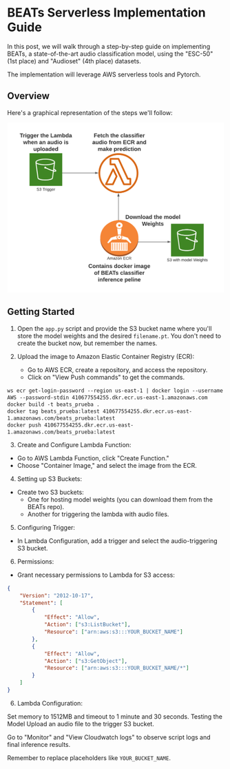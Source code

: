 # BEATs Serverless Implementation Guide

In this post, we will walk through a step-by-step guide on implementing BEATs, a state-of-the-art audio classification model, using the "ESC-50" (1st place) and "Audioset" (4th place) datasets.

The implementation will leverage AWS serverless tools and Pytorch.

## Overview

Here's a graphical representation of the steps we'll follow:

![Graphical Overview](architecture.png)

## Getting Started

1. Open the `app.py` script and provide the S3 bucket name where you'll store the model weights and the desired `filename.pt`. You don't need to create the bucket now, but remember the names.

2. Upload the image to Amazon Elastic Container Registry (ECR):

   - Go to AWS ECR, create a repository, and access the repository.
   - Click on "View Push commands" to get the commands.
   
```
ws ecr get-login-password --region us-east-1 | docker login --username AWS --password-stdin 410677554255.dkr.ecr.us-east-1.amazonaws.com
docker build -t beats_prueba .
docker tag beats_prueba:latest 410677554255.dkr.ecr.us-east-1.amazonaws.com/beats_prueba:latest
docker push 410677554255.dkr.ecr.us-east-1.amazonaws.com/beats_prueba:latest
```


3. Create and Configure Lambda Function:

- Go to AWS Lambda Function, click "Create Function."
- Choose "Container Image," and select the image from the ECR.

4. Setting up S3 Buckets:

- Create two S3 buckets:
  - One for hosting model weights (you can download them from the BEATs repo).
  - Another for triggering the lambda with audio files.

5. Configuring Trigger:

- In Lambda Configuration, add a trigger and select the audio-triggering S3 bucket.

6. Permissions:

- Grant necessary permissions to Lambda for S3 access:

```json
{
    "Version": "2012-10-17",
    "Statement": [
        {
            "Effect": "Allow",
            "Action": ["s3:ListBucket"],
            "Resource": ["arn:aws:s3:::YOUR_BUCKET_NAME"]
        },
        {
            "Effect": "Allow",
            "Action": ["s3:GetObject"],
            "Resource": ["arn:aws:s3:::YOUR_BUCKET_NAME/*"]
        }
    ]
}
```
6. Lambda Configuration:

Set memory to 1512MB and timeout to 1 minute and 30 seconds.
Testing the Model
Upload an audio file to the trigger S3 bucket.

Go to "Monitor" and "View Cloudwatch logs" to observe script logs and final inference results.


Remember to replace placeholders like `YOUR_BUCKET_NAME`.


